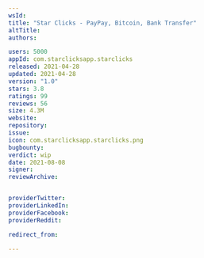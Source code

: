 ```yaml
---
wsId: 
title: "Star Clicks - PayPay, Bitcoin, Bank Transfer"
altTitle: 
authors:

users: 5000
appId: com.starclicksapp.starclicks
released: 2021-04-28
updated: 2021-04-28
version: "1.0"
stars: 3.8
ratings: 99
reviews: 56
size: 4.3M
website: 
repository: 
issue: 
icon: com.starclicksapp.starclicks.png
bugbounty: 
verdict: wip
date: 2021-08-08
signer: 
reviewArchive:


providerTwitter: 
providerLinkedIn: 
providerFacebook: 
providerReddit: 

redirect_from:

---
```



